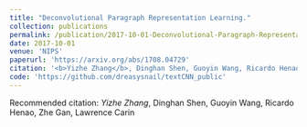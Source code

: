 ```yaml
---
title: "Deconvolutional Paragraph Representation Learning."
collection: publications
permalink: /publication/2017-10-01-Deconvolutional-Paragraph-Representation-Learning
date: 2017-10-01
venue: 'NIPS'
paperurl: 'https://arxiv.org/abs/1708.04729'
citation: '<b>Yizhe Zhang</b>, Dinghan Shen, Guoyin Wang, Ricardo Henao, Zhe Gan, Lawrence Carin'
code: 'https://github.com/dreasysnail/textCNN_public'
---
```

Recommended citation: *Yizhe Zhang*, Dinghan Shen, Guoyin Wang, Ricardo Henao, Zhe Gan, Lawrence Carin